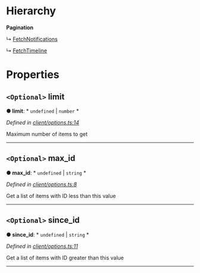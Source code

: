 

# Hierarchy

**Pagination**

↳  [FetchNotifications](_client_options_.fetchnotifications.md)

↳  [FetchTimeline](_client_options_.fetchtimeline.md)

# Properties

<a id="limit"></a>

## `<Optional>` limit

**● limit**: * `undefined` &#124; `number`
*

*Defined in [client/options.ts:14](https://github.com/lagunehq/core/blob/ae202cb/src/client/options.ts#L14)*

Maximum number of items to get

___
<a id="max_id"></a>

## `<Optional>` max_id

**● max_id**: * `undefined` &#124; `string`
*

*Defined in [client/options.ts:8](https://github.com/lagunehq/core/blob/ae202cb/src/client/options.ts#L8)*

Get a list of items with ID less than this value

___
<a id="since_id"></a>

## `<Optional>` since_id

**● since_id**: * `undefined` &#124; `string`
*

*Defined in [client/options.ts:11](https://github.com/lagunehq/core/blob/ae202cb/src/client/options.ts#L11)*

Get a list of items with ID greater than this value

___

